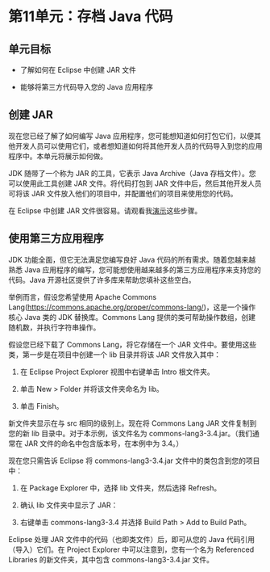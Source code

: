 # 第11单元：存档 Java 代码

## 单元目标

* 了解如何在 Eclipse 中创建 JAR 文件

* 能够将第三方代码导入您的 Java 应用程序

## 创建 JAR

现在您已经了解了如何编写 Java 应用程序，您可能想知道如何打包它们，以便其他开发人员可以使用它们，或者想知道如何将其他开发人员的代码导入到您的应用程序中。本单元将展示如何做。

JDK 随带了一个称为 JAR 的工具，它表示 Java Archive（Java 存档文件）。您可以使用此工具创建 JAR 文件。将代码打包到 JAR 文件中后，然后其他开发人员可将该 JAR 文件放入他们的项目中，并配置他们的项目来使用您的代码。

在 Eclipse 中创建 JAR 文件很容易。请观看我[演示](https://v.youku.com/v_show/id_XMTc2MzcxNDIyMA)这些步骤。

## 使用第三方应用程序

JDK 功能全面，但它无法满足您编写良好 Java 代码的所有需求。随着您越来越熟悉 Java 应用程序的编写，您可能想使用越来越多的第三方应用程序来支持您的代码。Java 开源社区提供了许多库来帮助您填补这些空白。

举例而言，假设您希望使用 Apache Commons Lang(https://commons.apache.org/proper/commons-lang/)，这是一个操作核心 Java 类的 JDK 替换库。Commons Lang 提供的类可帮助操作数组，创建随机数，并执行字符串操作。

假设您已经下载了 Commons Lang，将它存储在一个 JAR 文件中。要使用这些类，第一步是在项目中创建一个 lib 目录并将该 JAR 文件放入其中：

1. 在 Eclipse Project Explorer 视图中右键单击 Intro 根文件夹。

2. 单击 New > Folder 并将该文件夹命名为 lib。

3. 单击 Finish。

新文件夹显示在与 src 相同的级别上。现在将 Commons Lang JAR 文件复制到您的新 lib 目录中。对于本示例，该文件名为 commons-lang3-3.4.jar。（我们通常在 JAR 文件的命名中包含版本号，在本例中为 3.4。）

现在您只需告诉 Eclipse 将 commons-lang3-3.4.jar 文件中的类包含到您的项目中：

1. 在 Package Explorer 中，选择 lib 文件夹，然后选择 Refresh。

2. 确认 lib 文件夹中显示了 JAR：

3. 右键单击 commons-lang3-3.4 并选择 Build Path > Add to Build Path。

Eclipse 处理 JAR 文件中的代码（也即类文件）后，即可从您的 Java 代码引用（导入）它们。在 Project Explorer 中可以注意到，您有一个名为 Referenced Libraries 的新文件夹，其中包含 commons-lang3-3.4.jar 文件。




































